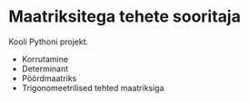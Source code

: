 # Maatriksitega tehete sooritaja
Kooli Pythoni projekt.
<ul>
<li>Korrutamine</li>
<li>Determinant</li>
<li>Pöördmaatriks</li>
<li>Trigonomeetrilised tehted maatriksiga</li>
</ul>
